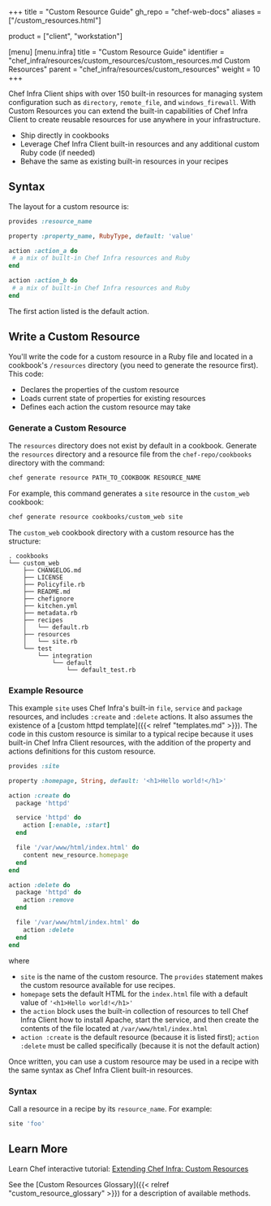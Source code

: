 +++
title = "Custom Resource Guide"
gh_repo = "chef-web-docs"
aliases = ["/custom_resources.html"]

product = ["client", "workstation"]

[menu]
  [menu.infra]
    title = "Custom Resource Guide"
    identifier = "chef_infra/resources/custom_resources/custom_resources.md Custom Resources"
    parent = "chef_infra/resources/custom_resources"
    weight = 10
+++

Chef Infra Client ships with over 150 built-in resources for managing system configuration such as `directory`, `remote_file`, and `windows_firewall`. With Custom Resources you can extend the built-in capabilities of Chef Infra Client to create reusable resources for use anywhere in your infrastructure.

- Ship directly in cookbooks
- Leverage Chef Infra Client built-in resources and any additional custom Ruby code (if needed)
- Behave the same as existing built-in resources in your recipes

## Syntax

The layout for a custom resource is:

```ruby
provides :resource_name

property :property_name, RubyType, default: 'value'

action :action_a do
 # a mix of built-in Chef Infra resources and Ruby
end

action :action_b do
 # a mix of built-in Chef Infra resources and Ruby
end
```

The first action listed is the default action.

## Write a Custom Resource

You'll write the code for a custom resource in a Ruby file and located in a cookbook's `/resources` directory (you need to generate the resource first). This code:

- Declares the properties of the custom resource
- Loads current state of properties for existing resources
- Defines each action the custom resource may take

### Generate a Custom Resource

The `resources` directory does not exist by default in a cookbook.
Generate the `resources` directory and a resource file from the `chef-repo/cookbooks` directory with the command:

```bash
chef generate resource PATH_TO_COOKBOOK RESOURCE_NAME
```

For example, this command generates a `site` resource in the `custom_web` cookbook:

```bash
chef generate resource cookbooks/custom_web site
```

The `custom_web` cookbook directory with a custom resource has the structure:

```text
. cookbooks
└── custom_web
    ├── CHANGELOG.md
    ├── LICENSE
    ├── Policyfile.rb
    ├── README.md
    ├── chefignore
    ├── kitchen.yml
    ├── metadata.rb
    ├── recipes
    │   └── default.rb
    ├── resources
    │   └── site.rb
    └── test
        └── integration
            └── default
                └── default_test.rb
```

### Example Resource

This example `site` uses Chef Infra's built-in `file`, `service` and `package` resources, and includes `:create` and `:delete` actions. It also assumes the existence of a [custom httpd template]({{< relref "templates.md" >}}). The code in this custom resource is similar to a typical recipe because it uses built-in Chef Infra Client resources, with the addition of the property and actions definitions for this custom resource.

```ruby
provides :site

property :homepage, String, default: '<h1>Hello world!</h1>'

action :create do
  package 'httpd'

  service 'httpd' do
    action [:enable, :start]
  end

  file '/var/www/html/index.html' do
    content new_resource.homepage
  end
end

action :delete do
  package 'httpd' do
    action :remove
  end

  file '/var/www/html/index.html' do
    action :delete
  end
end
```

where

- `site` is the name of the custom resource. The `provides` statement makes the custom resource available for use recipes.
- `homepage` sets the default HTML for the `index.html` file with a default value of `'<h1>Hello world!</h1>'`
- the `action` block uses the built-in collection of resources to tell Chef Infra Client how to install Apache, start the service, and then create the contents of the file located at `/var/www/html/index.html`
- `action :create` is the default resource (because it is listed first); `action :delete` must be called specifically (because it is not the default action)

Once written, you can use a custom resource may be used in a recipe with the same syntax as Chef Infra Client built-in resources.

### Syntax

Call a resource in a recipe by its `resource_name`. For example:

```ruby
site 'foo'
```

## Learn More

Learn Chef interactive tutorial: [Extending Chef Infra: Custom Resources](https://learn.chef.io/courses/course-v1:chef+Infra201+Perpetual/about)

See the [Custom Resources Glossary]({{< relref "custom_resource_glossary" >}}) for a description of available methods.

